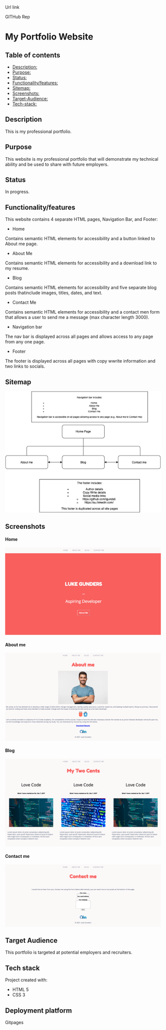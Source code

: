 Url link

GITHub Rep

# My Portfolio Website

## Table of contents

- [Description:](#Description)
- [Purpose:](#Purpose)
- [Status:](#Status)
- [Functionality/features:](#Functionality/features)
- [Sitemap:](#Sitemap)
- [Screenshots:](#Screenshots)
- [Target-Audience:](#Target-Audience)
- [Tech-stack:](#Tech-stack)

## Description
This is my professional portfolio.

## Purpose
This website is my professional portfolio that will demonstrate my technical ability and be used to share with future employers.

## Status
In progress.

## Functionality/features
This website contains 4 separate HTML pages, Navigation Bar, and Footer:

- Home

Contains semantic HTML elements for accessibility and a button linked to About me page.

- About Me

Contains semantic HTML elements for accessibility and a download link to my resume.

- Blog

Contains semantic HTML elements for accessibility and five separate blog posts thatinclude images, titles, dates, and text.

- Contact Me

Contains semantic HTML elements for accessibility and a contact men form that allows a user to send me a message (max character length 3000).

- Navigation bar

The nav bar is displayed across all pages and allows access to any page from any one page.

- Footer

The footer is displayed across all pages with copy wwrite information and two links to socials.


## Sitemap
![Website-sitemap](images/Sitemap.png)

## Screenshots
#### Home
![Home-page](images/homepage.png)
#### About me
![About-me-page](images/about_me.png)
#### Blog
![Blog-page](images/blog.png)
#### Contact me
![Contact-me-page](images/contact_me.png)

## Target Audience
This portfolio is targeted at potential employers and recruiters.

## Tech stack
Project created with:
- HTML 5
- CSS 3

##  Deployment platform
Gitpages


